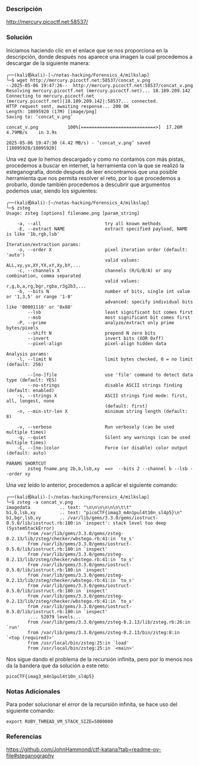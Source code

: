 ### Descripción
http://mercury.picoctf.net:58537/
### Solución
Iniciamos haciendo clic en el enlace que se nos proporciona en la descripción, donde después nos aparece una imagen la cual procedemos a descargar de la siguiente manera:

```shell
┌──(kali㉿kali)-[~/notas-hacking/Forensics_4/milkslap]
└─$ wget http://mercury.picoctf.net:58537/concat_v.png
--2025-05-06 19:47:26--  http://mercury.picoctf.net:58537/concat_v.png
Resolving mercury.picoctf.net (mercury.picoctf.net)... 18.189.209.142
Connecting to mercury.picoctf.net (mercury.picoctf.net)|18.189.209.142|:58537... connected.
HTTP request sent, awaiting response... 200 OK
Length: 18095920 (17M) [image/png]
Saving to: ‘concat_v.png’

concat_v.png           100%[============================>]  17.26M  4.79MB/s    in 3.9s    

2025-05-06 19:47:30 (4.42 MB/s) - ‘concat_v.png’ saved [18095920/18095920]
```

Una vez que lo hemos descargado y como no contamos con más pistas, procedemos a buscar en internet, la herramienta con la que se realizó la esteganografía, donde después de leer encontramos que una posible herramienta que nos permita resolver el reto, por lo que procedemos a probarlo, donde también procedemos a descubrir que argumentos podemos usar, siendo los siguientes:

```shell
┌──(kali㉿kali)-[~/notas-hacking/Forensics_4/milkslap]
└─$ zsteg                         
Usage: zsteg [options] filename.png [param_string]

    -a, --all                        try all known methods
    -E, --extract NAME               extract specified payload, NAME is like '1b,rgb,lsb'

Iteration/extraction params:
    -o, --order X                    pixel iteration order (default: 'auto')
                                     valid values: ALL,xy,yx,XY,YX,xY,Xy,bY,...
    -c, --channels X                 channels (R/G/B/A) or any combination, comma separated
                                     valid values: r,g,b,a,rg,bgr,rgba,r3g2b3,...
    -b, --bits N                     number of bits, single int value or '1,3,5' or range '1-8'
                                     advanced: specify individual bits like '00001110' or '0x88'
        --lsb                        least significant bit comes first
        --msb                        most significant bit comes first
    -P, --prime                      analyze/extract only prime bytes/pixels
        --shift N                    prepend N zero bits
        --invert                     invert bits (XOR 0xff)
        --pixel-align                pixel-align hidden data

Analysis params:
    -l, --limit N                    limit bytes checked, 0 = no limit (default: 256)

        --[no-]file                  use 'file' command to detect data type (default: YES)
        --no-strings                 disable ASCII strings finding (default: enabled)
    -s, --strings X                  ASCII strings find mode: first, all, longest, none
                                     (default: first)
    -n, --min-str-len X              minimum string length (default: 8)

    -v, --verbose                    Run verbosely (can be used multiple times)
    -q, --quiet                      Silent any warnings (can be used multiple times)
    -C, --[no-]color                 Force (or disable) color output (default: auto)

PARAMS SHORTCUT
        zsteg fname.png 2b,b,lsb,xy  ==>  --bits 2 --channel b --lsb --order xy
```

Una vez leído lo anterior, procedemos a aplicar el siguiente comando:

```shell
┌──(kali㉿kali)-[~/notas-hacking/Forensics_4/milkslap]
└─$ zsteg -a concat_v.png                   
imagedata           .. text: "\n\n\n\n\n\n\t\t"
b1,b,lsb,xy         .. text: "picoCTF{imag3_m4n1pul4t10n_sl4p5}\n"
b1,bgr,lsb,xy       .. /var/lib/gems/3.3.0/gems/iostruct-0.5.0/lib/iostruct.rb:180:in `inspect': stack level too deep (SystemStackError)
        from /var/lib/gems/3.3.0/gems/zsteg-0.2.13/lib/zsteg/checker/wbstego.rb:41:in `to_s'
        from /var/lib/gems/3.3.0/gems/iostruct-0.5.0/lib/iostruct.rb:180:in `inspect'
        from /var/lib/gems/3.3.0/gems/zsteg-0.2.13/lib/zsteg/checker/wbstego.rb:41:in `to_s'
        from /var/lib/gems/3.3.0/gems/iostruct-0.5.0/lib/iostruct.rb:180:in `inspect'
        from /var/lib/gems/3.3.0/gems/zsteg-0.2.13/lib/zsteg/checker/wbstego.rb:41:in `to_s'
        from /var/lib/gems/3.3.0/gems/iostruct-0.5.0/lib/iostruct.rb:180:in `inspect'
        from /var/lib/gems/3.3.0/gems/zsteg-0.2.13/lib/zsteg/checker/wbstego.rb:41:in `to_s'
        from /var/lib/gems/3.3.0/gems/iostruct-0.5.0/lib/iostruct.rb:180:in `inspect'
         ... 52079 levels...
        from /var/lib/gems/3.3.0/gems/zsteg-0.2.13/lib/zsteg.rb:26:in `run'
        from /var/lib/gems/3.3.0/gems/zsteg-0.2.13/bin/zsteg:8:in `<top (required)>'
        from /usr/local/bin/zsteg:25:in `load'
        from /usr/local/bin/zsteg:25:in `<main>'
```

Nos sigue dando el problema de la recursión infinita, pero por lo menos nos da la bandera que da solución a este reto: 

```
picoCTF{imag3_m4n1pul4t10n_sl4p5}
```
### Notas Adicionales
Para poder solucionar el error de la recursión infinita, se hace uso del siguiente comando: 

```shell
export RUBY_THREAD_VM_STACK_SIZE=5000000
```
### Referencias
https://github.com/JohnHammond/ctf-katana?tab=readme-ov-file#steganography